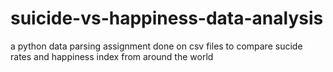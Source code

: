 # suicide-vs-happiness-data-analysis
a python data parsing assignment done on csv files to compare sucide rates and happiness index from around the world
